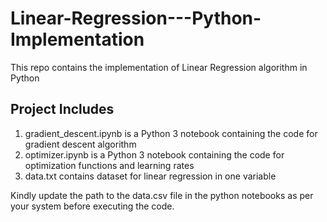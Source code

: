 # Linear-Regression---Python-Implementation
This repo contains the implementation of Linear Regression algorithm in Python
## Project Includes
1. gradient_descent.ipynb is a Python 3 notebook containing the code for gradient descent algorithm
2. optimizer.ipynb is a Python 3 notebook containing the code for optimization functions and learning rates
3.  data.txt contains dataset for linear regression in one variable

Kindly update the path to the data.csv file in the python notebooks as per your system before executing the code.

